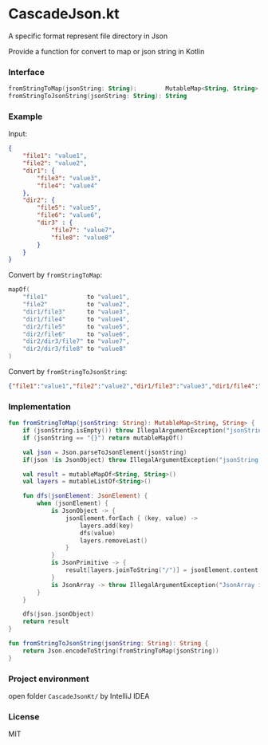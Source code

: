 # CascadeJson.kt

A specific format represent file directory in Json

Provide a function for convert to map or json string in Kotlin

### Interface

```kotlin
fromStringToMap(jsonString: String):        MutableMap<String, String>
fromStringToJsonString(jsonString: String): String
```

### Example

Input:

```json
{
    "file1": "value1",
    "file2": "value2",
    "dir1": {
        "file3": "value3",
        "file4": "value4"
    },
    "dir2": {
        "file5": "value5",
        "file6": "value6",
        "dir3" : {
            "file7": "value7",
            "file8": "value8"
        }
    }
}
```

Convert by `fromStringToMap`:

```kotlin
mapOf(
    "file1"           to "value1",
    "file2"           to "value2",
    "dir1/file3"      to "value3",
    "dir1/file4"      to "value4",
    "dir2/file5"      to "value5",
    "dir2/file6"      to "value6",
    "dir2/dir3/file7" to "value7",
    "dir2/dir3/file8" to "value8"
)
```

Convert by `fromStringToJsonString`:

```json
{"file1":"value1","file2":"value2","dir1/file3":"value3","dir1/file4":"value4","dir2/file5":"value5","dir2/file6":"value6","dir2/dir3/file7":"value7","dir2/dir3/file8":"value8"}
```

### Implementation

```kotlin
fun fromStringToMap(jsonString: String): MutableMap<String, String> {
    if (jsonString.isEmpty()) throw IllegalArgumentException("jsonString is empty")
    if (jsonString == "{}") return mutableMapOf()

    val json = Json.parseToJsonElement(jsonString)
    if(json !is JsonObject) throw IllegalArgumentException("jsonString is not a JsonObject")

    val result = mutableMapOf<String, String>()
    val layers = mutableListOf<String>()

    fun dfs(jsonElement: JsonElement) {
        when (jsonElement) {
            is JsonObject -> {
                jsonElement.forEach { (key, value) ->
                    layers.add(key)
                    dfs(value)
                    layers.removeLast()
                }
            }
            is JsonPrimitive -> {
                result[layers.joinToString("/")] = jsonElement.content
            }
            is JsonArray -> throw IllegalArgumentException("JsonArray is not expected")
        }
    }

    dfs(json.jsonObject)
    return result
}

fun fromStringToJsonString(jsonString: String): String {
    return Json.encodeToString(fromStringToMap(jsonString))
}
```

### Project environment

open folder `CascadeJsonKt/` by IntelliJ IDEA

### License

MIT
